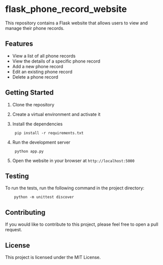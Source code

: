 # flask_phone_record_website

This repository contains a Flask website that allows users to view and manage their phone records.

## Features

* View a list of all phone records
* View the details of a specific phone record
* Add a new phone record
* Edit an existing phone record
* Delete a phone record

## Getting Started

1. Clone the repository
2. Create a virtual environment and activate it
3. Install the dependencies
    
        
        pip install -r requirements.txt 
        
    
4. Run the development server
    
        python app.py
    
5. Open the website in your browser at `http://localhost:5000`

## Testing

To run the tests, run the following command in the project directory:

    
        python -m unittest discover
    

## Contributing

If you would like to contribute to this project, please feel free to open a pull request.

## License

This project is licensed under the MIT License.

